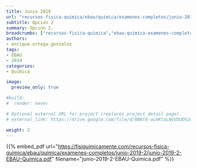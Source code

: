 ```yaml
---
title: Junio 2019
url: "recursos-fisica-quimica/ebau/quimica/examenes-completos/junio-2019-2"
subtitle: Opción 2
summary: Opción 2.
breadcrumbs: ["recursos-fisica-quimica","ebau-quimica-examenes-completos"]
authors:
- enrique-ortega-gonzalez
tags:
- EBAU
- 2019
categories:
- Química

image:
  preview_only: true

#build:
#  render: never

# Optional external URL for project (replaces project detail page).
# external_link: https://drive.google.com/file/d/0B6t6-aLmKtoLNVVDUDh2c21IWEk/view

weight: 2
---
```


{{% embed_pdf url="https://fisiquimicamente.com/recursos-fisica-quimica/ebau/quimica/examenes-completos/junio-2019-2/junio-2019-2-EBAU-Quimica.pdf" filename="junio-2019-2-EBAU-Quimica.pdf" %}}